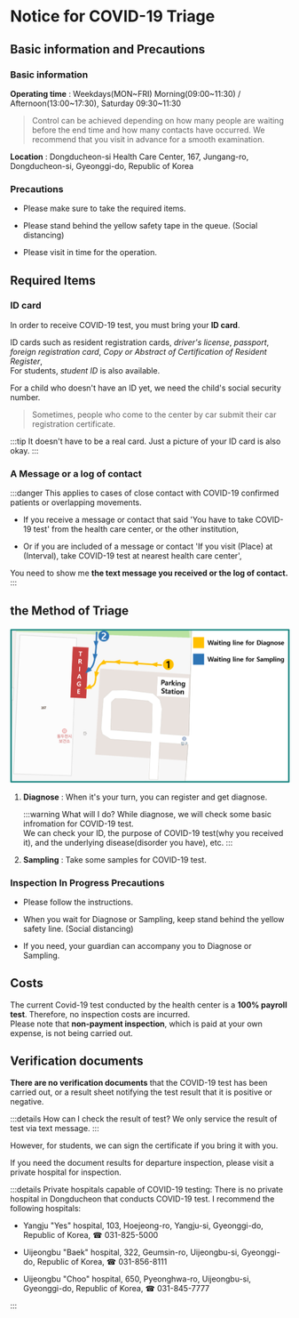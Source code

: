 # Notice for COVID-19 Triage

## Basic information and Precautions

### Basic information

**Operating time** : Weekdays(MON~FRI) Morning(09:00~11:30) / Afternoon(13:00~17:30), Saturday 09:30~11:30

> Control can be achieved depending on how many people are waiting before the end time and how many contacts have occurred.
We recommend that you visit in advance for a smooth examination.

**Location** : Dongducheon-si Health Care Center, 167, Jungang-ro, Dongducheon-si, Gyeonggi-do, Republic of Korea

### Precautions

- Please make sure to take the required items.

- Please stand behind the yellow safety tape in the queue. (Social distancing)

- Please visit in time for the operation.

## Required Items

### ID card

In order to receive COVID-19 test, you must bring your **ID card**.  

ID cards such as resident registration cards, *driver's license*, *passport*, *foreign registration card*, *Copy or Abstract of Certification of Resident Register*,  
For students, *student ID* is also available.

For a child who doesn't have an ID yet, we need the child's social security number.

> Sometimes, people who come to the center by car submit their car registration certificate.

:::tip It doesn't have to be a real card.
Just a picture of your ID card is also okay.
:::

### A Message or a log of contact

:::danger This applies to cases of close contact with COVID-19 confirmed patients or overlapping movements.

- If you receive a message or contact that said 'You have to take COVID-19 test' from the health care center, or the other institution,

- Or if you are included of a message or contact 'If you visit (Place) at (Interval), take COVID-19 test at nearest health care center',  

You need to show me **the text message you received or the log of contact.**
:::

## the Method of Triage

![order](./order.png)

1. **Diagnose** : When it's your turn, you can register and get diagnose.

    :::warning What will I do?
    While diagnose, we will check some basic infromation for COVID-19 test.  
    We can check your ID, the purpose of COVID-19 test(why you received it), and the underlying disease(disorder you have), etc.
    :::

1. **Sampling** : Take some samples for COVID-19 test.

### Inspection In Progress Precautions

- Please follow the instructions.

- When you wait for Diagnose or Sampling, keep stand behind the yellow safety line. (Social distancing)

- If you need, your guardian can accompany you to Diagnose or Sampling.

## Costs

The current Covid-19 test conducted by the health center is a **100% payroll test**.
Therefore, no inspection costs are incurred.  
Please note that **non-payment inspection**, which is paid at your own expense, is not being carried out.

## Verification documents

**There are no verification documents** that the COVID-19 test has been carried out,
or a result sheet notifying the test result that it is positive or negative.

:::details How can I check the result of test?
We only service the result of test via text message.
:::

However, for students, we can sign the certificate if you bring it with you.

If you need the document results for departure inspection,
please visit a private hospital for inspection.

:::details Private hospitals capable of COVID-19 testing:
There is no private hospital in Dongducheon that conducts COVID-19 test. I recommend the following hospitals:

- Yangju "Yes" hospital, 103, Hoejeong-ro, Yangju-si, Gyeonggi-do, Republic of Korea, ☎ 031-825-5000

- Uijeongbu "Baek" hospital, 322, Geumsin-ro, Uijeongbu-si, Gyeonggi-do, Republic of Korea, ☎ 031-856-8111

- Uijeongbu "Choo" hospital, 650, Pyeonghwa-ro, Uijeongbu-si, Gyeonggi-do, Republic of Korea, ☎ 031-845-7777

:::
